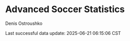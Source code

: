 # Advanced Soccer Statistics
Denis Ostroushko

<!-- gfm -->

Last successful data update: 2025-06-21 06:15:06 CST
